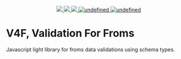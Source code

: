 <p align="center">
  <a href="#"
<img style="center" src="https://i.ibb.co/XVSH26K/Text-placeholder.png" width="200" height="200">
  </a>
</p>

<p align="center">
  <a href="https://circleci.com/gh/reyx7/v4f/tree/master">
     <img style="center" src="https://circleci.com/gh/reyx7/v4f/tree/master.svg?style=svg&circle-token=dd21504e80b5908041a89229c6585f112bfaef52">
  </a>
      <a href="https://codecov.io/gh/reyx7/v4f">
     <img style="center" src="https://codecov.io/gh/reyx7/v4f/branch/master/graph/badge.svg?token=tfmtpJgkJK">
  </a>
    <a href="https://badge.fury.io/js/v4f">
     <img style="center" src="https://badge.fury.io/js/v4f.svg">
  </a>

  <a href="https://badge.fury.io/js/v4f">
  <img alt="undefined" src="https://img.shields.io/bundlephobia/min/v4f.svg">
  </a>
  <a href="#">
  <img alt="undefined" src="https://img.shields.io/github/license/reyx7/v4f.svg">
  </a>
</p>

# V4F, Validation For Froms
Javascript light library for froms data validations using schema types.
